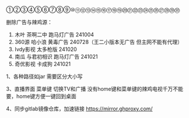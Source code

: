 ①②③④⑤⑥⑦⑧⑨⑩⑪⑫⑬⑭⑮⑯⑰⑱⑲⑳㉑㉒㉓㉔㉕㉖㉗㉘㉙㉚

删除广告与辣鸡源：
1. 木叶       茶啊二中 跑马灯广告     241004
2. 360源      哈小浪 黄毒广告        240728（王二小版本无广告  但主网不能有代理）
3. Ivdy影视   太多枪版              241020
4. 南瓜       与君初相识 跑马灯广告   241021  
5. 奇优影视   卡成狗                241021



1、各种路径如jar 需要区分大小写

3、直播界面 菜单键 切换TV和广播 没有home键和菜单键的辣鸡电视千万不能要，home键方便一键回到桌面

4、同步gitlab镜像仓库，加速链接 https://mirror.ghproxy.com/
